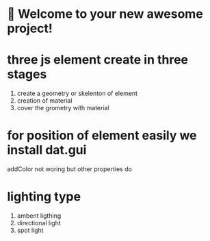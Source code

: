 # 🚀 Welcome to your new awesome project!


# three js element create in three stages 
1. create a geometry or skelenton of element
2. creation of material 
3. cover the grometry with material

# for position of element easily we install dat.gui
addColor not woring but other properties do


# lighting type
1. ambent ligthing
2. directional light
3. spot light 



